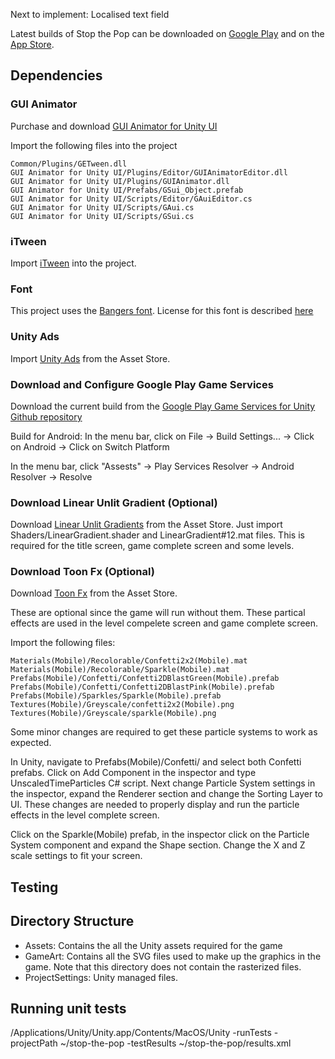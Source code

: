 Next to implement: Localised text field


Latest builds of Stop the Pop can be downloaded on [Google Play](https://play.google.com/store/apps/details?id=com.stopthepopgame.stopthepop)
and on the [App Store](https://itunes.apple.com/us/app/stop-the-pop/id1166315634?ls=1&mt=8).

## Dependencies

### GUI Animator
Purchase and download [GUI Animator for Unity UI](https://assetstore.unity.com/packages/tools/gui/gui-animator-for-unity-ui-28709)

Import the following files into the project
```
Common/Plugins/GETween.dll
GUI Animator for Unity UI/Plugins/Editor/GUIAnimatorEditor.dll
GUI Animator for Unity UI/Plugins/GUIAnimator.dll
GUI Animator for Unity UI/Prefabs/GSui_Object.prefab
GUI Animator for Unity UI/Scripts/Editor/GAuiEditor.cs
GUI Animator for Unity UI/Scripts/GAui.cs
GUI Animator for Unity UI/Scripts/GSui.cs
```

### iTween
Import [iTween](https://assetstore.unity.com/packages/tools/animation/itween-84) into the project.

### Font 
This project uses the [Bangers font](https://fonts.google.com/specimen/Bangers). License for this font is described [here](https://github.com/buckning/stop-the-pop/blob/master/Assets/Fonts/OFL10.txt)

### Unity Ads
Import [Unity Ads](https://assetstore.unity.com/packages/add-ons/services/unity-ads-66123) from the Asset Store.

### Download and Configure Google Play Game Services
Download the current build from the [Google Play Game Services for Unity Github repository](https://github.com/playgameservices/play-games-plugin-for-unity/tree/master/current-build)

Build for Android:
In the menu bar, click on File -> Build Settings... -> Click on Android -> Click on Switch Platform 

In the menu bar, click "Assests" -> Play Services Resolver -> Android Resolver -> Resolve

### Download Linear Unlit Gradient (Optional)
Download [Linear Unlit Gradients](https://assetstore.unity.com/packages/vfx/shaders/linear-unlit-gradients-51733) from the Asset Store. 
Just import Shaders/LinearGradient.shader and LinearGradient#12.mat files.
This is required for the title screen, game complete screen and some levels.

### Download Toon Fx (Optional)
Download [Toon Fx](https://assetstore.unity.com/packages/vfx/particles/toon-fx-25601) from the Asset Store. 

These are optional since the game will run without them. These partical effects are used in the level compelete screen and game complete screen.

Import the following files:
```
Materials(Mobile)/Recolorable/Confetti2x2(Mobile).mat
Materials(Mobile)/Recolorable/Sparkle(Mobile).mat
Prefabs(Mobile)/Confetti/Confetti2DBlastGreen(Mobile).prefab
Prefabs(Mobile)/Confetti/Confetti2DBlastPink(Mobile).prefab
Prefabs(Mobile)/Sparkles/Sparkle(Mobile).prefab
Textures(Mobile)/Greyscale/confetti2x2(Mobile).png
Textures(Mobile)/Greyscale/sparkle(Mobile).png
```
Some minor changes are required to get these particle systems to work as expected.

In Unity, navigate to Prefabs(Mobile)/Confetti/ and select both Confetti prefabs. Click on Add Component in the inspector and type UnscaledTimeParticles C# script. Next change Particle System settings in the inspector, expand the Renderer section and change the Sorting Layer to UI. These changes are needed to properly display and run the particle effects in the level complete screen.

Click on the Sparkle(Mobile) prefab, in the inspector click on the Particle System component and expand the Shape section. Change the X and Z scale settings to fit your screen.

## Testing 

## Directory Structure
* Assets: Contains the all the Unity assets required for the game
* GameArt: Contains all the SVG files used to make up the graphics in the game. Note that this directory does not contain the rasterized files.
* ProjectSettings: Unity managed files.

## Running unit tests
/Applications/Unity/Unity.app/Contents/MacOS/Unity -runTests -projectPath ~/stop-the-pop -testResults ~/stop-the-pop/results.xml

